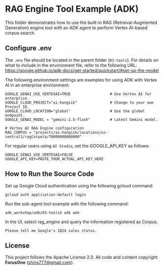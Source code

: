 
# RAG Engine Tool Example (ADK)

This folder demonstrates how to use the built-in RAG (Retrieval-Augmented Generation) engine tool with an ADK agent to perform Vertex AI-based corpus search.

## Configure .env

The `.env` file should be located in the parent folder (`03-tools`). For details on what to include in the environment file, refer to the following URL:
https://google.github.io/adk-docs/get-started/quickstart/#set-up-the-model

The following environment settings are examples for using ADK with Vertex AI in an enterprise environment:
```
GOOGLE_GENAI_USE_VERTEXAI=TRUE                  # Use Vertex AI for enterprise.
GOOGLE_CLOUD_PROJECT="ai-hangsik"               # Change to your own Project ID.
GOOGLE_CLOUD_LOCATION="global"                  # Use the global endpoint.
GOOGLE_GENAI_MODEL = "gemini-2.5-flash"         # Latest Gemini model.

# Vertex AI RAG Engine configuration
RAG_CORPUS = "projects/ai-hangsik/locations/us-central1/ragCorpora/70000000000000"
```

For regular users using `AI Studio`, set the GOOGLE_API_KEY as follows:
```
GOOGLE_GENAI_USE_VERTEXAI=FALSE
GOOGLE_API_KEY=PASTE_YOUR_ACTUAL_API_KEY_HERE
```

## How to Run the Source Code
Set up Google Cloud authentication using the following gcloud command:
```
gcloud auth application-default login
```

Run the sub-agent tool example with the following command:
```
adk_workshop/adk/03-tools$ adk web
```

In the UI, select rag_engine and query the information registered as Corpus.
```
Please tell me Google's 2024 sales status.
```
## License

This project follows the Apache License 2.0. All code and content copyright **ForusOne** (shins777@gmail.com).
